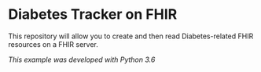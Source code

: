 # Diabetes Tracker on FHIR
This repository will allow you to create and then read Diabetes-related FHIR resources on a FHIR server.

*This example was developed with Python 3.6*
